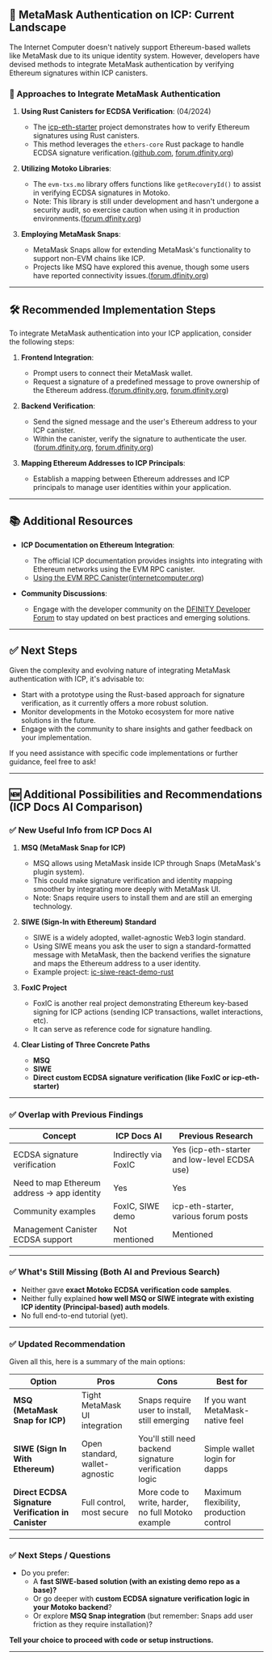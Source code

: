 ## 🔑 MetaMask Authentication on ICP: Current Landscape

The Internet Computer doesn't natively support Ethereum-based wallets like MetaMask due to its unique identity system. However, developers have devised methods to integrate MetaMask authentication by verifying Ethereum signatures within ICP canisters.

### 🔧 Approaches to Integrate MetaMask Authentication

1. **Using Rust Canisters for ECDSA Verification**: (04/2024)

   - The [icp-eth-starter](https://github.com/dfinity/icp-eth-starter) project demonstrates how to verify Ethereum signatures using Rust canisters.
   - This method leverages the `ethers-core` Rust package to handle ECDSA signature verification.([github.com][1], [forum.dfinity.org][2])

2. **Utilizing Motoko Libraries**:

   - The `evm-txs.mo` library offers functions like `getRecoveryId()` to assist in verifying ECDSA signatures in Motoko.
   - Note: This library is still under development and hasn't undergone a security audit, so exercise caution when using it in production environments.([forum.dfinity.org][2])

3. **Employing MetaMask Snaps**:

   - MetaMask Snaps allow for extending MetaMask's functionality to support non-EVM chains like ICP.
   - Projects like MSQ have explored this avenue, though some users have reported connectivity issues.([forum.dfinity.org][3])

---

## 🛠️ Recommended Implementation Steps

To integrate MetaMask authentication into your ICP application, consider the following steps:

1. **Frontend Integration**:

   - Prompt users to connect their MetaMask wallet.
   - Request a signature of a predefined message to prove ownership of the Ethereum address.([forum.dfinity.org][3], [forum.dfinity.org][4])

2. **Backend Verification**:

   - Send the signed message and the user's Ethereum address to your ICP canister.
   - Within the canister, verify the signature to authenticate the user.([forum.dfinity.org][2], [forum.dfinity.org][4])

3. **Mapping Ethereum Addresses to ICP Principals**:

   - Establish a mapping between Ethereum addresses and ICP principals to manage user identities within your application.

---

## 📚 Additional Resources

- **ICP Documentation on Ethereum Integration**:

  - The official ICP documentation provides insights into integrating with Ethereum networks using the EVM RPC canister.
  - [Using the EVM RPC Canister](https://internetcomputer.org/docs/tutorials/developer-liftoff/level-5/5.2-ICP-ETH-tutorial)([internetcomputer.org][5])

- **Community Discussions**:

  - Engage with the developer community on the [DFINITY Developer Forum](https://forum.dfinity.org/) to stay updated on best practices and emerging solutions.

---

## ✅ Next Steps

Given the complexity and evolving nature of integrating MetaMask authentication with ICP, it's advisable to:

- Start with a prototype using the Rust-based approach for signature verification, as it currently offers a more robust solution.
- Monitor developments in the Motoko ecosystem for more native solutions in the future.
- Engage with the community to share insights and gather feedback on your implementation.

If you need assistance with specific code implementations or further guidance, feel free to ask!

[1]: https://github.com/dfinity/icp-eth-starter?utm_source=chatgpt.com "dfinity/icp-eth-starter - GitHub"
[2]: https://forum.dfinity.org/t/can-i-use-motoko-to-verify-a-signature-from-an-ethereum-account/27675?utm_source=chatgpt.com "Can I use motoko to verify a signature from an Ethereum account?"
[3]: https://forum.dfinity.org/t/how-to-integrate-with-msq-meta-mask-for-auth-in-icp/42207?utm_source=chatgpt.com "How to integrate with MSQ meta mask for auth in icp? - DFINITY Forum"
[4]: https://forum.dfinity.org/t/how-to-verify-a-messages-signature-in-motoko/7961?utm_source=chatgpt.com "How to verify a message's signature in motoko? - DFINITY Forum"
[5]: https://internetcomputer.org/docs/tutorials/developer-liftoff/level-5/5.2-ICP-ETH-tutorial?utm_source=chatgpt.com "5.2 Using the EVM RPC canister - Internet Computer"

---

## 🆕 Additional Possibilities and Recommendations (ICP Docs AI Comparison)

### ✅ New Useful Info from ICP Docs AI

1. **MSQ (MetaMask Snap for ICP)**

   - MSQ allows using MetaMask inside ICP through Snaps (MetaMask's plugin system).
   - This could make signature verification and identity mapping smoother by integrating more deeply with MetaMask UI.
   - Note: Snaps require users to install them and are still an emerging technology.

2. **SIWE (Sign-In with Ethereum) Standard**

   - SIWE is a widely adopted, wallet-agnostic Web3 login standard.
   - Using SIWE means you ask the user to sign a standard-formatted message with MetaMask, then the backend verifies the signature and maps the Ethereum address to a user identity.
   - Example project: [ic-siwe-react-demo-rust](https://github.com/kristoferlund/ic-siwe-react-demo-rust)

3. **FoxIC Project**

   - FoxIC is another real project demonstrating Ethereum key-based signing for ICP actions (sending ICP transactions, wallet interactions, etc).
   - It can serve as reference code for signature handling.

4. **Clear Listing of Three Concrete Paths**
   - **MSQ**
   - **SIWE**
   - **Direct custom ECDSA signature verification (like FoxIC or icp-eth-starter)**

---

### ✅ Overlap with Previous Findings

| Concept                                     | ICP Docs AI          | Previous Research                             |
| ------------------------------------------- | -------------------- | --------------------------------------------- |
| ECDSA signature verification                | Indirectly via FoxIC | Yes (icp-eth-starter and low-level ECDSA use) |
| Need to map Ethereum address → app identity | Yes                  | Yes                                           |
| Community examples                          | FoxIC, SIWE demo     | icp-eth-starter, various forum posts          |
| Management Canister ECDSA support           | Not mentioned        | Mentioned                                     |

---

### ✅ What's Still Missing (Both AI and Previous Search)

- Neither gave **exact Motoko ECDSA verification code samples**.
- Neither fully explained **how well MSQ or SIWE integrate with existing ICP identity (Principal-based) auth models**.
- No full end-to-end tutorial (yet).

---

### ✅ Updated Recommendation

Given all this, here is a summary of the main options:

| Option                                              | Pros                           | Cons                                                   | Best for                                |
| --------------------------------------------------- | ------------------------------ | ------------------------------------------------------ | --------------------------------------- |
| **MSQ (MetaMask Snap for ICP)**                     | Tight MetaMask UI integration  | Snaps require user to install, still emerging          | If you want MetaMask-native feel        |
| **SIWE (Sign In With Ethereum)**                    | Open standard, wallet-agnostic | You'll still need backend signature verification logic | Simple wallet login for dapps           |
| **Direct ECDSA Signature Verification in Canister** | Full control, most secure      | More code to write, harder, no full Motoko example     | Maximum flexibility, production control |

---

### ✅ Next Steps / Questions

- Do you prefer:
  - A **fast SIWE-based solution (with an existing demo repo as a base)?**
  - Or go deeper with **custom ECDSA signature verification logic in your Motoko backend**?
  - Or explore **MSQ Snap integration** (but remember: Snaps add user friction as they require installation)?

**Tell your choice to proceed with code or setup instructions.**

---
